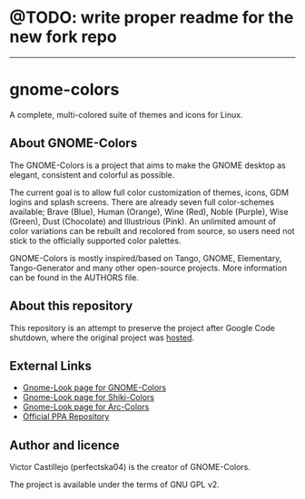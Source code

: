 # @TODO: write proper readme for the new fork repo
--------------------------------------------------------------------------------


# gnome-colors
A complete, multi-colored suite of themes and icons for Linux.

## About GNOME-Colors

The GNOME-Colors is a project that aims to make the GNOME desktop as elegant, consistent and colorful as possible.

The current goal is to allow full color customization of themes, icons, GDM logins and splash screens. There are already seven full color-schemes available; Brave (Blue), Human (Orange), Wine (Red), Noble (Purple), Wise (Green), Dust (Chocolate) and Illustrious (Pink). An unlimited amount of color variations can be rebuilt and recolored from source, so users need not stick to the officially supported color palettes.

GNOME-Colors is mostly inspired/based on Tango, GNOME, Elementary, Tango-Generator and many other open-source projects. More information can be found in the AUTHORS file.

## About this repository

This repository is an attempt to preserve the project after Google Code shutdown, where the original project was [hosted](https://code.google.com/p/gnome-colors/).

## External Links
* [Gnome-Look page for GNOME-Colors](http://www.gnome-look.org/content/show.php/GNOME-colors?content=82562)
* [Gnome-Look page for Shiki-Colors](http://www.gnome-look.org/content/show.php/Shiki-Colors?content=86717)
* [Gnome-Look page for Arc-Colors](http://www.gnome-look.org/content/show.php/Arc-Colors+GDM-Walls?content=88305)
* [Official PPA Repository](https://launchpad.net/~gnome-colors-packagers/+archive/ppa)

## Author and licence

Victor Castillejo (perfectska04) is the creator of GNOME-Colors.

The project is available under the terms of GNU GPL v2.
